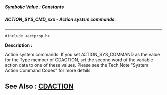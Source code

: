 ##### Symbolic Value : Constants
##### ACTION_SYS_CMD_xxx - Action system commands.
---
```
#include <actprop.h>
```
**Description :**

Action system commands.  If you set ACTION_SYS_COMMAND as the value for the 
Type member of CDACTION, set the second word of  the variable action data to 
one of these values. Please see the Tech Note "System Action Command Codes" for 
more details.

**See Also :**
[CDACTION](/domino-c-api-docs/reference/Data/CDACTION)
---

